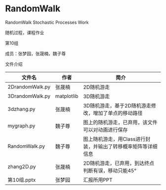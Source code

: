 <!--
 * @Author: Rogunt abc847111391@hotmail.com
 * @Date: 2023-04-03 22:10:49
 * @LastEditors: Rogunt abc847111391@hotmail.com
 * @LastEditTime: 2023-04-03 22:18:53
 * @FilePath: /StochasticProcesses/README.md
 * @Description: 
 * 
 * Copyright (c) 2023 by Rogunt abc847111391@hotmail.com, All Rights Reserved. 
-->
# RandomWalk

RandomWalk Stochastic Processes Work

随机过程，课程作业

第10组

成员：张梦园，张晟楠，魏子尊

文件介绍

|文件名|作者|简介|
|----|----|----|
|2DrandomWalk.py|张晟楠|2D随机游走|
|3DrandomWalk.py|matplotlib|3D随机游走|
|3dzhang.py|张晟楠|3D随机游走，基于2D随机游走修改，增加了单点的移动路径|
|mygraph.py|魏子尊|图上的随机游走，已弃用，该文件可以对动画进行保存|
|RandomWalk.py|魏子尊|图上随机游走，用Class进行封装，并输出了转移概率矩阵等详细信息|
|zhang2D.py|张晟楠|2D随机游走，已弃用，到达终点判断有误，移动只能45°|
|第10组.pptx|张梦园|汇报所用PPT|
